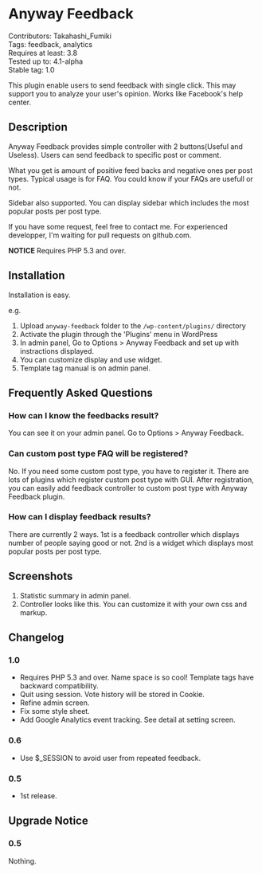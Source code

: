 # Anyway Feedback
Contributors: Takahashi_Fumiki  
Tags: feedback, analytics  
Requires at least: 3.8  
Tested up to: 4.1-alpha  
Stable tag: 1.0  

This plugin enable users to send feedback with single click. This may support you to analyze your user's opinion. Works like Facebook's help center.

## Description

Anyway Feedback provides simple controller with 2 buttons(Useful and Useless). Users can send feedback to specific post or comment. 

What you get is amount of positive feed backs and negative ones per post types. Typical usage is for FAQ. You could know if your FAQs are usefull or not.

Sidebar also supported. You can display sidebar which includes the most popular posts per post type.

If you have some request, feel free to contact me. For experienced developper, I'm waiting  for pull requests on github.com.

**NOTICE** Requires PHP 5.3 and over.

## Installation

Installation is easy.

e.g.

1. Upload `anyway-feedback` folder to the `/wp-content/plugins/` directory
1. Activate the plugin through the 'Plugins' menu in WordPress
1. In admin panel, Go to Options > Anyway Feedback and set up with instractions displayed.
1. You can customize display and use widget.
1. Template tag manual is on admin panel.

## Frequently Asked Questions

### How can I know the feedbacks result?

You can see it on your admin panel. Go to Options > Anyway Feedback.

### Can custom post type FAQ will be registered?

No. If you need some custom post type, you have to register it. There are lots of plugins which register custom post type with GUI. After registration, you can easily add feedback controller to custom post type with Anyway Feedback plugin.

### How can I display feedback results?

There are currently 2 ways. 1st is a feedback controller which displays number of people saying good or not. 2nd is a widget which displays most popular posts per post type.

## Screenshots

1. Statistic summary in admin panel.
2. Controller looks like this. You can customize it with your own css and markup.

## Changelog

### 1.0

* Requires PHP 5.3 and over. Name space is so cool! Template tags have backward compatibility.
* Quit using session. Vote history will be stored in Cookie.
* Refine admin screen.
* Fix some style sheet.
* Add Google Analytics event tracking. See detail at setting screen.

### 0.6

* Use $_SESSION to avoid user from repeated feedback.

### 0.5

* 1st release.

## Upgrade Notice 

### 0.5

Nothing.